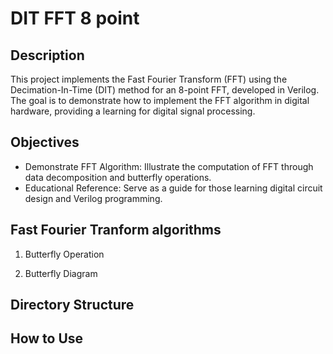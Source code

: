# DIT FFT 8 point

## Description
This project implements the Fast Fourier Transform (FFT) using the Decimation-In-Time (DIT) method for an 8-point FFT, developed in Verilog. The goal is to demonstrate how to implement the FFT algorithm in digital hardware, providing a learning for digital signal processing.
## Objectives
- Demonstrate FFT Algorithm: Illustrate the computation of FFT through data decomposition and butterfly operations.
- Educational Reference: Serve as a guide for those learning digital circuit design and Verilog programming.
## Fast Fourier Tranform algorithms

1. Butterfly Operation

2. Butterfly Diagram

## Directory Structure
## How to Use